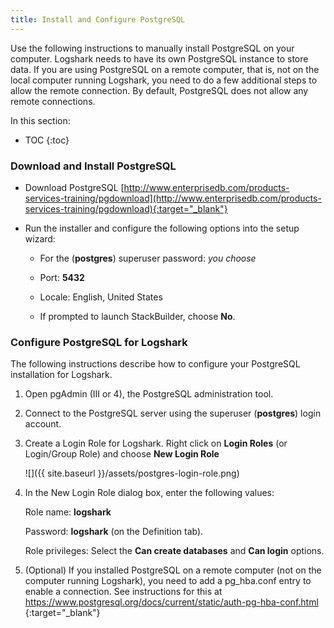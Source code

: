 ```yaml
---
title: Install and Configure PostgreSQL
---
```


Use the following instructions to manually install PostgreSQL on your computer. Logshark needs to have its own PostgreSQL instance to store data. If you are using PostgreSQL on a remote computer, that is, not on the local computer running Logshark, you need to do a few additional steps to allow the remote connection. By default, PostgreSQL does not allow any remote connections.


In this section:

* TOC
{:toc}



### Download and Install PostgreSQL


-   Download PostgreSQL
    [http://www.enterprisedb.com/products-services-training/pgdownload](http://www.enterprisedb.com/products-services-training/pgdownload){:target="_blank"}

-   Run the installer and configure the following options into the setup wizard:

    -   For the (**postgres**) superuser password: *you choose*

    -   Port: **5432**

    -   Locale: English, United States

    -   If prompted to launch StackBuilder, choose **No**.

### Configure PostgreSQL for Logshark


The following instructions describe how to configure your PostgreSQL installation for Logshark.

<!-- ### Create a Login Role for Logshark -->

1.  Open pgAdmin (III or 4), the PostgreSQL administration tool.

2.  Connect to the PostgreSQL server using the superuser (**postgres**) login account.

3.  Create a Login Role for Logshark. Right click on **Login Roles** (or Login/Group Role) and choose **New Login Role**

    ![]({{ site.baseurl }}/assets/postgres-login-role.png)
   

4.  In the New Login Role dialog box, enter the following values:

    Role name: **logshark**

    Password: **logshark** (on the Definition tab).

    Role privileges: Select the **Can create databases** and **Can login** options.

5.  (Optional) If you installed PostgreSQL on a remote computer (not on the computer running Logshark), you need to add a pg\_hba.conf entry to enable a connection. See instructions for this at [https://www.postgresql.org/docs/current/static/auth-pg-hba-conf.html
    ](https://www.postgresql.org/docs/current/static/auth-pg-hba-conf.html){:target="_blank"}


  

